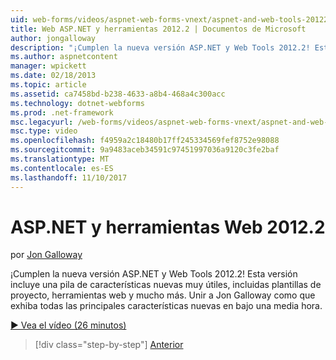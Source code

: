 ```yaml
---
uid: web-forms/videos/aspnet-web-forms-vnext/aspnet-and-web-tools-20122
title: Web ASP.NET y herramientas 2012.2 | Documentos de Microsoft
author: jongalloway
description: "¡Cumplen la nueva versión ASP.NET y Web Tools 2012.2! Esta versión incluye una pila de características nuevas muy útiles, incluidas plantillas de proyecto, herramientas web y mucho más. Jo..."
ms.author: aspnetcontent
manager: wpickett
ms.date: 02/18/2013
ms.topic: article
ms.assetid: ca7458bd-b238-4633-a8b4-468a4c300acc
ms.technology: dotnet-webforms
ms.prod: .net-framework
msc.legacyurl: /web-forms/videos/aspnet-web-forms-vnext/aspnet-and-web-tools-20122
msc.type: video
ms.openlocfilehash: f4959a2c18480b17ff245334569fef8752e98088
ms.sourcegitcommit: 9a9483aceb34591c97451997036a9120c3fe2baf
ms.translationtype: MT
ms.contentlocale: es-ES
ms.lasthandoff: 11/10/2017
---
```

<a name="aspnet-and-web-tools-20122"></a>ASP.NET y herramientas Web 2012.2
====================
por [Jon Galloway](https://github.com/jongalloway)

¡Cumplen la nueva versión ASP.NET y Web Tools 2012.2! Esta versión incluye una pila de características nuevas muy útiles, incluidas plantillas de proyecto, herramientas web y mucho más. Unir a Jon Galloway como que exhiba todas las principales características nuevas en bajo una media hora.

[&#9654; Vea el vídeo (26 minutos)](https://channel9.msdn.com/Blogs/ASP-NET-Site-Videos/aspnet-and-web-tools-20122)

>[!div class="step-by-step"]
[Anterior](getting-started-with-the-next-version-of-aspnet.md)
